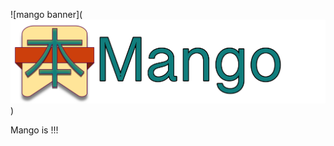 ![mango banner](![alt text](https://github.com/uglyluigi/mango/blob/master/readme-assets/Mango-banner.png)
)

Mango is !!!